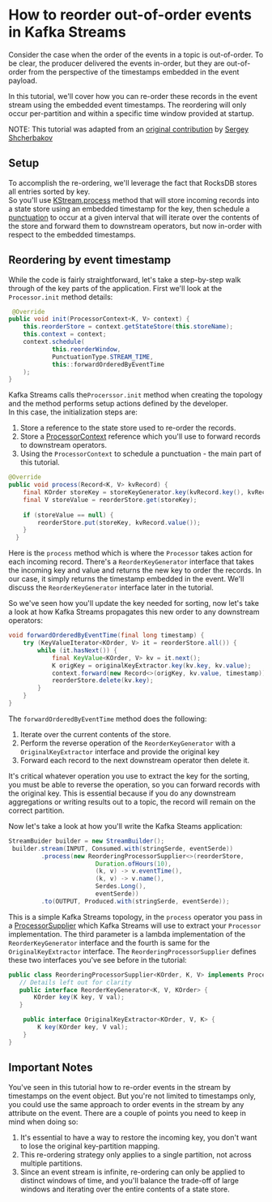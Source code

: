 <!-- title: How to reorder out-of-order events in Kafka Streams -->
<!-- description: In this tutorial, learn reorder out-of-order events Kafka Streams, with step-by-step instructions and supporting code. -->

# How to reorder out-of-order events in Kafka Streams

Consider the case when the order of the events in a topic is out-of-order.
To be clear, the producer delivered the events in-order, but they are out-of-order from the perspective of the timestamps embedded in the event payload.

In this tutorial, we'll cover how you can re-order these records in the event stream using the embedded event timestamps.
The reordering will only occur per-partition and within a specific time window provided at startup.

NOTE: This tutorial was adapted from an [original contribution](https://github.com/confluentinc/kafka-streams-examples/pull/411) by [Sergey Shcherbakov](https://github.com/sshcherbakov)

## Setup

To accomplish the re-ordering, we'll leverage the fact that RocksDB stores all entries sorted by key.  
So you'll use [KStream.process](https://javadoc.io/static/org.apache.kafka/kafka-streams/3.7.0/org/apache/kafka/streams/kstream/KStream.html#process-org.apache.kafka.streams.processor.api.ProcessorSupplier-java.lang.String...-) method that will store incoming records into a state store using an embedded timestamp for the key, then schedule a [punctuation](https://docs.confluent.io/platform/current/streams/developer-guide/processor-api.html#defining-a-stream-processor) to occur at a given interval that will iterate over the contents of the store and forward them to downstream operators, but now in-order with respect to the embedded timestamps.
   
## Reordering by event timestamp

While the code is fairly straightforward, let's take a step-by-step walk through of the key parts of the application. 
First we'll look at the `Processor.init` method details:

```java
 @Override
public void init(ProcessorContext<K, V> context) {
    this.reorderStore = context.getStateStore(this.storeName);
    this.context = context;
    context.schedule(
            this.reorderWindow,
            PunctuationType.STREAM_TIME,
            this::forwardOrderedByEventTime
    );
}
```
 
Kafka Streams calls the`Procerssor.init` method when creating the topology and the method performs setup actions defined by the developer.  
In this case, the initialization steps are:
1. Store a reference to the state store used to re-order the records.
2. Store a [ProcessorContext](https://javadoc.io/static/org.apache.kafka/kafka-streams/3.7.0/org/apache/kafka/streams/processor/api/ProcessorContext.html) reference which you'll use to forward records to downstream operators.
3. Using the `ProcessorContext` to schedule a punctuation - the main part of this tutorial.

```java
@Override
public void process(Record<K, V> kvRecord) {
    final KOrder storeKey = storeKeyGenerator.key(kvRecord.key(), kvRecord.value());
    final V storeValue = reorderStore.get(storeKey);
    
    if (storeValue == null) {
        reorderStore.put(storeKey, kvRecord.value());
    }
  }
```
Here is the `process` method which is where the `Processor` takes action for each incoming record.
There's a `ReorderKeyGenerator` interface that takes the incoming key and value and returns the new key to order the records.  In our case, it simply returns the 
timestamp embedded in the event.  We'll discuss the `ReorderKeyGenerator` interface later in the tutorial.

So we've seen how you'll update the key needed for sorting, now let's take a look at how Kafka Streams propagates this new order to any downstream 
operators:
```java
void forwardOrderedByEventTime(final long timestamp) {
    try (KeyValueIterator<KOrder, V> it = reorderStore.all()) {
        while (it.hasNext()) {
            final KeyValue<KOrder, V> kv = it.next();
            K origKey = originalKeyExtractor.key(kv.key, kv.value);
            context.forward(new Record<>(origKey, kv.value, timestamp));
            reorderStore.delete(kv.key);
        }
    }
}
```

The `forwardOrderedByEventTime` method does the following:
1. Iterate over the current contents of the store.
2. Perform the reverse operation of the `ReorderKeyGenerator` with a `OriginalKeyExtractor` interface and provide the original key 
3. Forward each record to the next downstream operator then delete it.

It's critical whatever operation you use to extract the key for the sorting, you must be able to 
reverse the operation, so you can forward records with the original key. This is essential because if you do any downstream
aggregations or writing results out to a topic, the record will remain on the correct partition.

Now let's take a look at how you'll write the Kafka Steams application:

```java
StreamBuider builder = new StreamBuilder();
 builder.stream(INPUT, Consumed.with(stringSerde, eventSerde))
         .process(new ReorderingProcessorSupplier<>(reorderStore,
                        Duration.ofHours(10),
                        (k, v) -> v.eventTime(),
                        (k, v) -> v.name(),
                        Serdes.Long(),
                        eventSerde))
         .to(OUTPUT, Produced.with(stringSerde, eventSerde));
```

This is a simple Kafka Streams topology, in the `process` operator you pass in a [ProcessorSupplier]() which Kafka Streams will use to extract your `Processor` implementation. The third parameter is a lambda implementation of the `ReorderKeyGenerator` interface and the fourth is same for the `OriginalKeyExtractor` interface.  The `ReorderingProcessorSupplier` defines these two interfaces you've see before in the tutorial:

```java
public class ReorderingProcessorSupplier<KOrder, K, V> implements ProcessorSupplier<K, V, K, V> {
   // Details left out for clarity
   public interface ReorderKeyGenerator<K, V, KOrder> {
       KOrder key(K key, V val);
   }

    public interface OriginalKeyExtractor<KOrder, V, K> {
        K key(KOrder key, V val);
    }
}
```
## Important Notes 

You've seen in this tutorial how to re-order events in the stream by timestamps on the event object.  But you're not limited to timestamps only, you could use the same approach to order events in the stream by any attribute on the event.  There are a couple of points you need to keep in mind when doing so:

1. It's essential to have a way to restore the incoming key, you don't want to lose the original key-partition mapping.
2. This re-ordering strategy only applies to a single partition, not across multiple partitions.
3. Since an event stream is infinite, re-ordering can only be applied to distinct windows of time, and you'll balance the trade-off of large windows and iterating over the entire contents of a state store.